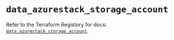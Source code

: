 # `data_azurestack_storage_account`

Refer to the Terraform Registory for docs: [`data_azurestack_storage_account`](https://www.terraform.io/docs/providers/azurestack/d/storage_account).
